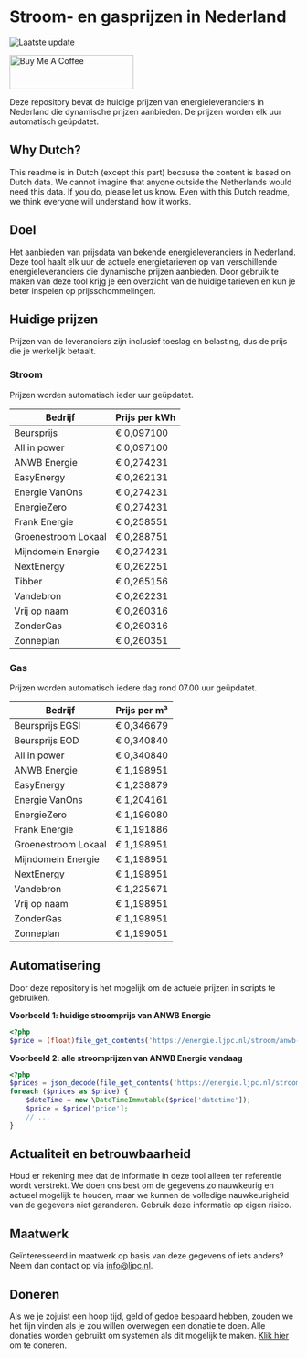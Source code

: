 # Stroom- en gasprijzen in Nederland

![Laatste update](https://img.shields.io/badge/laatste%20update-2025--05--20%2003%3A00%20CET-brightgreen)

<a href="https://www.buymeacoffee.com/Lars-" target="_blank"><img src="https://cdn.buymeacoffee.com/buttons/v2/default-orange.png" alt="Buy Me A Coffee" height="60" style="height: 60px !important;width: 217px !important;" ></a>

Deze repository bevat de huidige prijzen van energieleveranciers in Nederland die dynamische prijzen aanbieden. De prijzen worden elk uur automatisch geüpdatet.

## Why Dutch?

This readme is in Dutch (except this part) because the content is based on Dutch data. We cannot imagine that anyone outside the Netherlands would need this data. If you do, please let us know. Even with this Dutch readme, we think
everyone will understand how it works.

## Doel

Het aanbieden van prijsdata van bekende energieleveranciers in Nederland. Deze tool haalt elk uur de actuele energietarieven op van verschillende energieleveranciers die dynamische prijzen aanbieden. Door gebruik te maken van deze tool
krijg je een overzicht van de huidige tarieven en kun je beter inspelen op prijsschommelingen.

## Huidige prijzen

Prijzen van de leveranciers zijn inclusief toeslag en belasting, dus de prijs die je werkelijk betaalt.

### Stroom

Prijzen worden automatisch ieder uur geüpdatet.

 Bedrijf | Prijs per kWh 
---------|---------------
Beursprijs | € 0,097100
All in power | € 0,097100
ANWB Energie | € 0,274231
EasyEnergy | € 0,262131
Energie VanOns | € 0,274231
EnergieZero | € 0,274231
Frank Energie | € 0,258551
Groenestroom Lokaal | € 0,288751
Mijndomein Energie | € 0,274231
NextEnergy | € 0,262251
Tibber | € 0,265156
Vandebron | € 0,262231
Vrij op naam | € 0,260316
ZonderGas | € 0,260316
Zonneplan | € 0,260351


### Gas

Prijzen worden automatisch iedere dag rond 07.00 uur geüpdatet.

 Bedrijf | Prijs per m³ 
---------|--------------
Beursprijs EGSI | € 0,346679
Beursprijs EOD | € 0,340840
All in power | € 0,340840
ANWB Energie | € 1,198951
EasyEnergy | € 1,238879
Energie VanOns | € 1,204161
EnergieZero | € 1,196080
Frank Energie | € 1,191886
Groenestroom Lokaal | € 1,198951
Mijndomein Energie | € 1,198951
NextEnergy | € 1,198951
Vandebron | € 1,225671
Vrij op naam | € 1,198951
ZonderGas | € 1,198951
Zonneplan | € 1,199051


## Automatisering

Door deze repository is het mogelijk om de actuele prijzen in scripts te gebruiken.

**Voorbeeld 1: huidige stroomprijs van ANWB Energie**

```php
<?php
$price = (float)file_get_contents('https://energie.ljpc.nl/stroom/anwb-energie-nu.txt');

```

**Voorbeeld 2: alle stroomprijzen van ANWB Energie vandaag**

```php
<?php
$prices = json_decode(file_get_contents('https://energie.ljpc.nl/stroom/all-in-power-vandaag.json'),true);
foreach ($prices as $price) {
    $dateTime = new \DateTimeImmutable($price['datetime']);
    $price = $price['price'];
    // ...
}
```

## Actualiteit en betrouwbaarheid

Houd er rekening mee dat de informatie in deze tool alleen ter referentie wordt verstrekt. We doen ons best om de gegevens zo nauwkeurig en actueel mogelijk te houden, maar we kunnen de volledige nauwkeurigheid van de gegevens niet
garanderen. Gebruik deze informatie op eigen risico.

## Maatwerk

Geïnteresseerd in maatwerk op basis van deze gegevens of iets anders? Neem dan contact op
via [info@ljpc.nl](mailto:info@ljpc.nl?subject=Energie%20prijzen).

## Doneren

Als we je zojuist een hoop tijd, geld of gedoe bespaard hebben, zouden we het fijn vinden als je zou willen overwegen een
donatie te doen. Alle donaties worden gebruikt om systemen als dit mogelijk te
maken. [Klik hier](https://www.buymeacoffee.com/Lars-) om te doneren.
